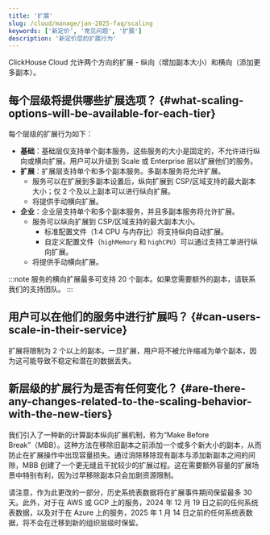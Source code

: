 ```yaml
---
title: '扩展'
slug: /cloud/manage/jan-2025-faq/scaling
keywords: ['新定价', '常见问题', '扩展']
description: '新定价层的扩展行为'
---
```


ClickHouse Cloud 允许两个方向的扩展 - 纵向（增加副本大小）和横向（添加更多副本）。

## 每个层级将提供哪些扩展选项？ {#what-scaling-options-will-be-available-for-each-tier}

每个层级的扩展行为如下：

* **基础**：基础层仅支持单个副本服务。这些服务的大小是固定的，不允许进行纵向或横向扩展。用户可以升级到 Scale 或 Enterprise 层以扩展他们的服务。
* **扩展**：扩展层支持单个和多个副本服务。多副本服务将允许扩展。
    * 服务可以在扩展到多副本设置后，纵向扩展到 CSP/区域支持的最大副本大小；仅 2 个及以上副本可以进行纵向扩展。
    * 将提供手动横向扩展。
* **企业**：企业层支持单个和多个副本服务，并且多副本服务将允许扩展。
    * 服务可以纵向扩展到 CSP/区域支持的最大副本大小。
        * 标准配置文件（1:4 CPU 与内存比）将支持纵向自动扩展。
        * 自定义配置文件（`highMemory` 和 `highCPU`）可以通过支持工单进行纵向扩展。
    * 将提供手动横向扩展。

:::note
服务的横向扩展最多可支持 20 个副本。如果您需要额外的副本，请联系我们的支持团队。
:::

## 用户可以在他们的服务中进行扩展吗？ {#can-users-scale-in-their-service}

扩展将限制为 2 个以上的副本。一旦扩展，用户将不被允许缩减为单个副本，因为这可能导致不稳定和潜在的数据丢失。

## 新层级的扩展行为是否有任何变化？ {#are-there-any-changes-related-to-the-scaling-behavior-with-the-new-tiers}

我们引入了一种新的计算副本纵向扩展机制，称为“Make Before Break”（MBB）。这种方法在移除旧副本之前添加一个或多个新大小的副本，从而防止在扩展操作中出现容量损失。通过消除移除现有副本与添加新副本之间的间隙，MBB 创建了一个更无缝且干扰较少的扩展过程。这在需要额外容量的扩展场景中特别有利，因为过早移除副本只会加剧资源限制。

请注意，作为此更改的一部分，历史系统表数据将在扩展事件期间保留最多 30 天。此外，对于在 AWS 或 GCP 上的服务，2024 年 12 月 19 日之前的任何系统表数据，以及对于在 Azure 上的服务，2025 年 1 月 14 日之前的任何系统表数据，将不会在迁移到新的组织层级时保留。
